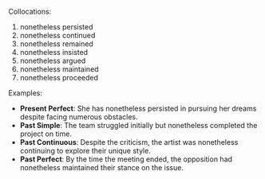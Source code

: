 Collocations:
1. nonetheless persisted
2. nonetheless continued
3. nonetheless remained
4. nonetheless insisted
5. nonetheless argued
6. nonetheless maintained
7. nonetheless proceeded

Examples:
- **Present Perfect**: She has nonetheless persisted in pursuing her dreams despite facing numerous obstacles.
- **Past Simple**: The team struggled initially but nonetheless completed the project on time.
- **Past Continuous**: Despite the criticism, the artist was nonetheless continuing to explore their unique style.
- **Past Perfect**: By the time the meeting ended, the opposition had nonetheless maintained their stance on the issue.